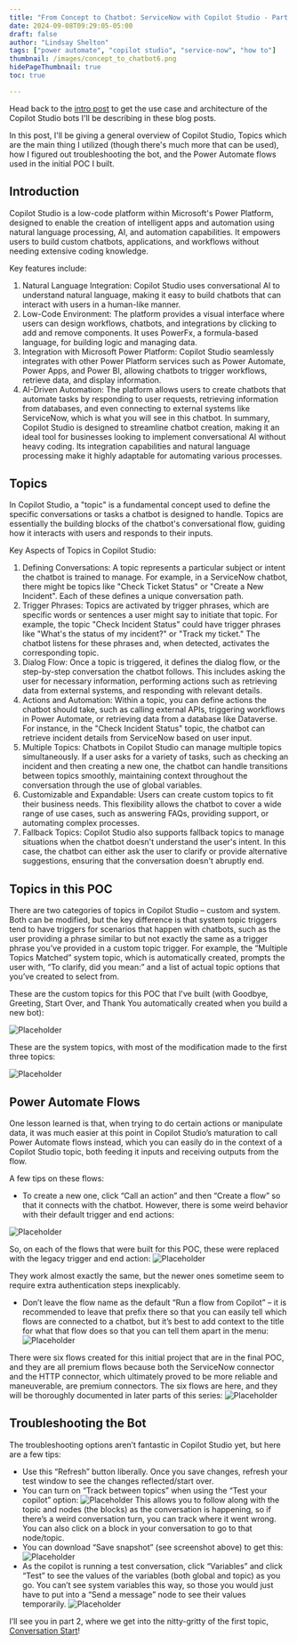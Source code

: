 ```yaml
---
title: "From Concept to Chatbot: ServiceNow with Copilot Studio - Part 1"
date: 2024-09-08T09:29:05-05:00
draft: false
author: "Lindsay Shelton"
tags: ["power automate", "copilot studio", "service-now", "how to"]
thumbnail: /images/concept_to_chatbot6.png
hidePageThumbnail: true
toc: true

---
```


Head back to the <a href="https://www.lindsaytshelton.com/blog/202409from_concept_to_chatbot_servicenow_with_copilot_studio_intro/">intro post</a> to get the use case and architecture of the Copilot Studio bots I'll be describing in these blog posts.

In this post, I'll be giving a general overview of Copilot Studio, Topics which are the main thing I utilized (though there's much more that can be used), how I figured out troubleshooting the bot, and the Power Automate flows used in the initial POC I built.

## Introduction

Copilot Studio is a low-code platform within Microsoft's Power Platform, designed to enable the creation of intelligent apps and automation using natural language processing, AI, and automation capabilities. It empowers users to build custom chatbots, applications, and workflows without needing extensive coding knowledge. 

Key features include:
1.	Natural Language Integration: Copilot Studio uses conversational AI to understand natural language, making it easy to build chatbots that can interact with users in a human-like manner.
2.	Low-Code Environment: The platform provides a visual interface where users can design workflows, chatbots, and integrations by clicking to add and remove components. It uses PowerFx, a formula-based language, for building logic and managing data.
3.	Integration with Microsoft Power Platform: Copilot Studio seamlessly integrates with other Power Platform services such as Power Automate, Power Apps, and Power BI, allowing chatbots to trigger workflows, retrieve data, and display information.
4.	AI-Driven Automation: The platform allows users to create chatbots that automate tasks by responding to user requests, retrieving information from databases, and even connecting to external systems like ServiceNow, which is what you will see in this chatbot.
In summary, Copilot Studio is designed to streamline chatbot creation, making it an ideal tool for businesses looking to implement conversational AI without heavy coding. Its integration capabilities and natural language processing make it highly adaptable for automating various processes.

## Topics
In Copilot Studio, a "topic" is a fundamental concept used to define the specific conversations or tasks a chatbot is designed to handle. Topics are essentially the building blocks of the chatbot's conversational flow, guiding how it interacts with users and responds to their inputs.

Key Aspects of Topics in Copilot Studio:
1.	Defining Conversations: A topic represents a particular subject or intent the chatbot is trained to manage. For example, in a ServiceNow chatbot, there might be topics like "Check Ticket Status" or "Create a New Incident". Each of these defines a unique conversation path.
2.	Trigger Phrases: Topics are activated by trigger phrases, which are specific words or sentences a user might say to initiate that topic. For example, the topic "Check Incident Status" could have trigger phrases like "What's the status of my incident?" or "Track my ticket." The chatbot listens for these phrases and, when detected, activates the corresponding topic.
3.	Dialog Flow: Once a topic is triggered, it defines the dialog flow, or the step-by-step conversation the chatbot follows. This includes asking the user for necessary information, performing actions such as retrieving data from external systems, and responding with relevant details.
4.	Actions and Automation: Within a topic, you can define actions the chatbot should take, such as calling external APIs, triggering workflows in Power Automate, or retrieving data from a database like Dataverse. For instance, in the "Check Incident Status" topic, the chatbot can retrieve incident details from ServiceNow based on user input.
5.	Multiple Topics: Chatbots in Copilot Studio can manage multiple topics simultaneously. If a user asks for a variety of tasks, such as checking an incident and then creating a new one, the chatbot can handle transitions between topics smoothly, maintaining context throughout the conversation through the use of global variables.
6.	Customizable and Expandable: Users can create custom topics to fit their business needs. This flexibility allows the chatbot to cover a wide range of use cases, such as answering FAQs, providing support, or automating complex processes.
7.	Fallback Topics: Copilot Studio also supports fallback topics to manage situations when the chatbot doesn't understand the user's intent. In this case, the chatbot can either ask the user to clarify or provide alternative suggestions, ensuring that the conversation doesn't abruptly end.

## Topics in this POC
There are two categories of topics in Copilot Studio – custom and system.  Both can be modified, but the key difference is that system topic triggers tend to have triggers for scenarios that happen with chatbots, such as the user providing a phrase similar to but not exactly the same as a trigger phrase you’ve provided in a custom topic trigger.  For example, the “Multiple Topics Matched” system topic, which is automatically created, prompts the user with, “To clarify, did you mean:” and a list of actual topic options that you’ve created to select from.

These are the custom topics for this POC that I've built (with Goodbye, Greeting, Start Over, and Thank You automatically created when you build a new bot):

![Placeholder](/images/concept_to_chatbot7.png)
 
These are the system topics, with most of the modification made to the first three topics:

![Placeholder](/images/concept_to_chatbot8.png)

## Power Automate Flows

One lesson learned is that, when trying to do certain actions or manipulate data, it was much easier at this point in Copilot Studio’s maturation to call Power Automate flows instead, which you can easily do in the context of a Copilot Studio topic, both feeding it inputs and receiving outputs from the flow.

A few tips on these flows:
* To create a new one, click “Call an action” and then “Create a flow” so that it connects with the chatbot.  However, there is some weird behavior with their default trigger and end actions:

![Placeholder](/images/concept_to_chatbot9.png)
 
So, on each of the flows that were built for this POC, these were replaced with the legacy trigger and end action:
![Placeholder](/images/concept_to_chatbot10.png)
 
They work almost exactly the same, but the newer ones sometime seem to require extra authentication steps inexplicably.
*	Don’t leave the flow name as the default “Run a flow from Copilot” – it is recommended to leave that prefix there so that you can easily tell which flows are connected to a chatbot, but it’s best to add context to the title for what that flow does so that you can tell them apart in the menu:
![Placeholder](/images/concept_to_chatbot11.png)
 
There were six flows created for this initial project that are in the final POC, and they are all premium flows because both the ServiceNow connector and the HTTP connector, which ultimately proved to be more reliable and maneuverable, are premium connectors.  The six flows are here, and they will be thoroughly documented in later parts of this series:
![Placeholder](/images/concept_to_chatbot12.png)
 
## Troubleshooting the Bot

The troubleshooting options aren’t fantastic in Copilot Studio yet, but here are a few tips:
*	Use this “Refresh” button liberally.  Once you save changes, refresh your test window to see the changes reflected/start over.
*	You can turn on “Track between topics” when using the “Test your copilot” option:
![Placeholder](/images/concept_to_chatbot13.png)
This allows you to follow along with the topic and nodes (the blocks) as the conversation is happening, so if there’s a weird conversation turn, you can track where it went wrong.  You can also click on a block in  your conversation to go to that node/topic.
*	You can download “Save snapshot” (see screenshot above) to get this:
![Placeholder](/images/concept_to_chatbot14.png)
*	As the copilot is running a test conversation, click “Variables” and click “Test” to see the values of the variables (both global and topic) as you go.  You can’t see system variables this way, so those you would just have to put into a “Send a message” node to see their values temporarily.
![Placeholder](/images/concept_to_chatbot15.png)

I’ll see you in part 2, where we get into the nitty-gritty of the first topic, <a href="https://www.lindsaytshelton.com/blog/202409from_concept_to_chatbot_servicenow_with_copilot_studio_part2/">Conversation Start</a>!


<!-- Google tag (gtag.js) -->
<script async src="https://www.googletagmanager.com/gtag/js?id=G-CN3PDT3T20"></script>
<script>
  window.dataLayer = window.dataLayer || [];
  function gtag(){dataLayer.push(arguments);}
  gtag('js', new Date());

  gtag('config', 'G-CN3PDT3T20');
</script>